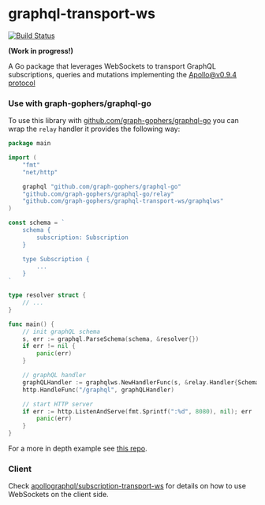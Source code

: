 # graphql-transport-ws
[![Build Status](https://travis-ci.org/graph-gophers/graphql-transport-ws.svg?branch=master)](https://travis-ci.org/graph-gophers/graphql-transport-ws)

**(Work in progress!)**

A Go package that leverages WebSockets to transport GraphQL subscriptions, queries and mutations implementing the [Apollo@v0.9.4 protocol](https://github.com/apollographql/subscriptions-transport-ws/blob/v0.9.4/PROTOCOL.md)

### Use with graph-gophers/graphql-go

To use this library with [github.com/graph-gophers/graphql-go](https://github.com/graph-gophers/graphql-go) you can wrap the `relay` handler it provides the following way:

```go
package main

import (
	"fmt"
	"net/http"

	graphql "github.com/graph-gophers/graphql-go"
	"github.com/graph-gophers/graphql-go/relay"
	"github.com/graph-gophers/graphql-transport-ws/graphqlws"
)

const schema = `
	schema {
		subscription: Subscription
	}

	type Subscription {
		...
	}
`

type resolver struct {
	// ...
}

func main() {
	// init graphQL schema
	s, err := graphql.ParseSchema(schema, &resolver{})
	if err != nil {
		panic(err)
	}

	// graphQL handler
	graphQLHandler := graphqlws.NewHandlerFunc(s, &relay.Handler{Schema: s})
	http.HandleFunc("/graphql", graphQLHandler)

	// start HTTP server
	if err := http.ListenAndServe(fmt.Sprintf(":%d", 8080), nil); err != nil {
		panic(err)
	}
}
```

For a more in depth example see [this repo](https://github.com/matiasanaya/go-graphql-subscription-example).

### Client

Check [apollographql/subscription-transport-ws](https://github.com/apollographql/subscriptions-transport-ws) for details on how to use WebSockets on the client side.
